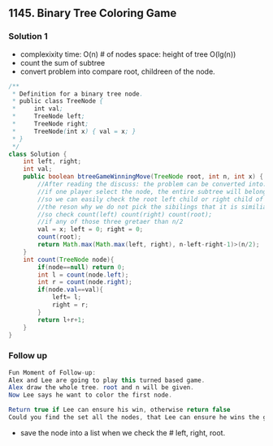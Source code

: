 ## 1145. Binary Tree Coloring Game

### Solution 1
- complexixity time: O(n) # of nodes space: height of tree O(lg(n))
- count the sum of subtree
- convert problem into compare root, childreen of the node.
```java
/**
 * Definition for a binary tree node.
 * public class TreeNode {
 *     int val;
 *     TreeNode left;
 *     TreeNode right;
 *     TreeNode(int x) { val = x; }
 * }
 */
class Solution {
    int left, right;
    int val;
    public boolean btreeGameWinningMove(TreeNode root, int n, int x) {
        //After reading the discuss: the problem can be converted into:
        //if one player select the node, the entire subtree will belong to him
        //so we can easily check the root left child or right child of this node colored by player 1
        //the reson why we do not pick the sibilings that it is similiar to root.(root is even better)
        //so check count(left) count(right) count(root);
        //if any of those three gretaer than n/2
        val = x; left = 0; right = 0;
        count(root);
        return Math.max(Math.max(left, right), n-left-right-1)>(n/2);
    }
    int count(TreeNode node){
        if(node==null) return 0;
        int l = count(node.left);
        int r = count(node.right);
        if(node.val==val){
            left= l;
            right = r;
        }
        return l+r+1;
    }
}
```

### Follow up
```java
Fun Moment of Follow-up:
Alex and Lee are going to play this turned based game.
Alex draw the whole tree. root and n will be given.
Now Lee says he want to color the first node.

Return true if Lee can ensure his win, otherwise return false
Could you find the set all the nodes, that Lee can ensure he wins the game?
```
- save the node into a list when we check the # left, right, root.

